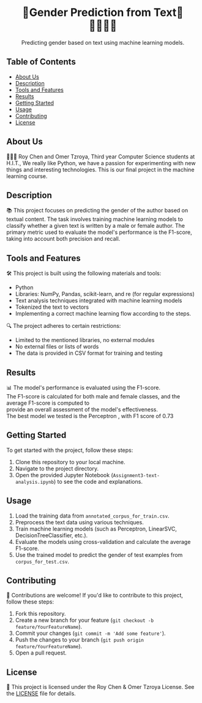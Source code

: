 <div align="center">
 
  <h1>🌟Gender Prediction from Text🌟<br/> 🕵️‍♀️🕵️‍♂️</h1>
  <p>Predicting gender based on text using machine learning models.</p>
</div>

## Table of Contents
- [About Us](#About-Us)
- [Description](#description)
- [Tools and Features](#tools-and-features)
- [Results](#results)
- [Getting Started](#getting-started)
- [Usage](#usage)
- [Contributing](#contributing)
- [License](#license)

## About Us
👨🏽‍💻 Roy Chen and Omer Tzroya,
Third year Computer Science students at H.I.T.,
We really like Python, we have a passion for experimenting with new things and interesting technologies.
This is our final project in the machine learning course.

## Description
📚 This project focuses on predicting the gender of the author based on textual content. The task involves training machine learning models to classify whether a given text is written by a male or female author. The primary metric used to evaluate the model's performance is the F1-score, taking into account both precision and recall.

## Tools and Features
🛠️ This project is built using the following materials and tools:
- Python
- Libraries: NumPy, Pandas, scikit-learn, and re (for regular expressions)
- Text analysis techniques integrated with machine learning models
- Tokenized the text to vectors
- Implementing a correct machine learning flow according to the steps.

🔍 The project adheres to certain restrictions:
- Limited to the mentioned libraries, no external modules
- No external files or lists of words
- The data is provided in CSV format for training and testing

## Results
📊 The model's performance is evaluated using the F1-score.<br/>
The F1-score is calculated for both male and female classes, and the average F1-score is computed to<br/>
provide an overall assessment of the model's effectiveness.<br/>
The best model we tested is the Perceptron , with F1 score of 0.73


## Getting Started
To get started with the project, follow these steps:
1. Clone this repository to your local machine.
2. Navigate to the project directory.
3. Open the provided Jupyter Notebook (`Assignment3-text-analysis.ipynb`) to see the code and explanations.

## Usage
1. Load the training data from `annotated_corpus_for_train.csv`.
2. Preprocess the text data using various techniques.
3. Train machine learning models (such as Perceptron, LinearSVC, DecisionTreeClassifier, etc.).
4. Evaluate the models using cross-validation and calculate the average F1-score.
5. Use the trained model to predict the gender of test examples from `corpus_for_test.csv`.

## Contributing
🤝 Contributions are welcome! If you'd like to contribute to this project, follow these steps:
1. Fork this repository.
2. Create a new branch for your feature (`git checkout -b feature/YourFeatureName`).
3. Commit your changes (`git commit -m 'Add some feature'`).
4. Push the changes to your branch (`git push origin feature/YourFeatureName`).
5. Open a pull request.

## License
📝 This project is licensed under the Roy Chen & Omer Tzroya License. See the [LICENSE](LICENSE) file for details.
